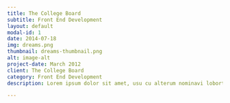 ```yaml
---
title: The College Board
subtitle: Front End Development
layout: default
modal-id: 1
date: 2014-07-18
img: dreams.png
thumbnail: dreams-thumbnail.png
alt: image-alt
project-date: March 2012
client: The College Board
category: Front End Development
description: Lorem ipsum dolor sit amet, usu cu alterum nominavi lobortis. At duo novum diceret. Tantas apeirian vix et, usu sanctus postulant inciderint ut, populo diceret necessitatibus in vim. Cu eum dicam feugiat noluisse.

---
```

